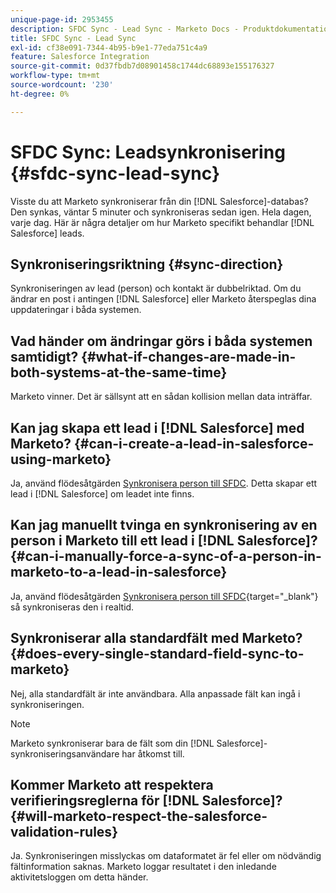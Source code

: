```yaml
---
unique-page-id: 2953455
description: SFDC Sync - Lead Sync - Marketo Docs - Produktdokumentation
title: SFDC Sync - Lead Sync
exl-id: cf38e091-7344-4b95-b9e1-77eda751c4a9
feature: Salesforce Integration
source-git-commit: 0d37fbdb7d08901458c1744dc68893e155176327
workflow-type: tm+mt
source-wordcount: '230'
ht-degree: 0%

---
```


# SFDC Sync: Leadsynkronisering {#sfdc-sync-lead-sync}

Visste du att Marketo synkroniserar från din [!DNL Salesforce]-databas? Den synkas, väntar 5 minuter och synkroniseras sedan igen. Hela dagen, varje dag. Här är några detaljer om hur Marketo specifikt behandlar [!DNL Salesforce] leads.

## Synkroniseringsriktning {#sync-direction}

Synkroniseringen av lead (person) och kontakt är dubbelriktad. Om du ändrar en post i antingen [!DNL Salesforce] eller Marketo återspeglas dina uppdateringar i båda systemen.

## Vad händer om ändringar görs i båda systemen samtidigt? {#what-if-changes-are-made-in-both-systems-at-the-same-time}

Marketo vinner. Det är sällsynt att en sådan kollision mellan data inträffar.

## Kan jag skapa ett lead i [!DNL Salesforce] med Marketo? {#can-i-create-a-lead-in-salesforce-using-marketo}

Ja, använd flödesåtgärden [Synkronisera person till SFDC](/help/marketo/product-docs/core-marketo-concepts/smart-campaigns/salesforce-flow-actions/sync-person-to-sfdc.md). Detta skapar ett lead i [!DNL Salesforce] om leadet inte finns.

## Kan jag manuellt tvinga en synkronisering av en person i Marketo till ett lead i [!DNL Salesforce]? {#can-i-manually-force-a-sync-of-a-person-in-marketo-to-a-lead-in-salesforce}

Ja, använd flödesåtgärden [Synkronisera person till SFDC](/help/marketo/product-docs/core-marketo-concepts/smart-campaigns/salesforce-flow-actions/sync-person-to-sfdc.md){target="_blank"} så synkroniseras den i realtid.

## Synkroniserar alla standardfält med Marketo? {#does-every-single-standard-field-sync-to-marketo}

Nej, alla standardfält är inte användbara. Alla anpassade fält kan ingå i synkroniseringen.

>[!NOTE]
>
>Marketo synkroniserar bara de fält som din [!DNL Salesforce]-synkroniseringsanvändare har åtkomst till.

## Kommer Marketo att respektera verifieringsreglerna för [!DNL Salesforce]? {#will-marketo-respect-the-salesforce-validation-rules}

Ja. Synkroniseringen misslyckas om dataformatet är fel eller om nödvändig fältinformation saknas. Marketo loggar resultatet i den inledande aktivitetsloggen om detta händer.
